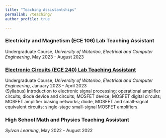 ```yaml
---
title: "Teaching Assistantships"
permalink: /teaching/
author_profile: true

---
```


### Electricity and Magnetism (ECE 106) Lab Teaching Assistant
Undergraduate Course, *University of Waterloo*, *Electrical and Computer Engineering*, May 2023 - August 2023

### [Electronic Circuits (ECE 240) Lab Teaching Assistant](https://github.com/jessicakchong/jessicakchong.github.io/blob/master/files/ECE240%20W2023%20course%20outline.pdf)
Undergraduate Course, *University of Waterloo*, *Electrical and Computer Engineering*, January 2023 - April 2023 <br />
(Syllabus) Introduction to electronic signal processing; operational amplifier circuits; diode device and circuits; MOSFET device; MOSFET digital circuits; MOSFET amplifier biasing networks; diode, MOSFET and small-signal equivalent circuits; single-stage small-signal MOSFET amplifiers.

### High School Math and Physics Teaching Assistant
*Sylvan Learning*, May 2022 - August 2022

